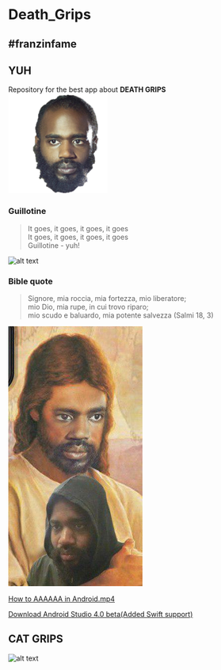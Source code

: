 # Death_Grips
## #franzinfame
## YUH
Repository for the best app about **DEATH GRIPS**
<br />
![alt text](https://raw.githubusercontent.com/Pnogo/Death_Grips/master/mc-ride-png-fixed.png)
### Guillotine
>It goes, it goes, it goes, it goes <br />
>It goes, it goes, it goes, it goes<br />
>Guillotine - yuh!


![alt text](https://raw.githubusercontent.com/alex2070ita/Death_Grips/master/quote.png?token=AZN4FzpyVH6eifJR4Lym9ELgqmTsE_v6ks5cSYdCwA%3D%3D)

### Bible quote
>Signore, mia roccia, mia fortezza, mio liberatore; <br />
>mio Dio, mia rupe, in cui trovo riparo; <br />
>mio scudo e baluardo, mia potente salvezza (Salmi 18, 3)

![alte text](https://raw.githubusercontent.com/Pnogo/Death_Grips/master/amen.jpg)


[How to AAAAAA in Android.mp4](https://www.youtube.com/watch?v=1T8wfdKepB4&t=11s "AAAAAA AAAAAAA AAAAAAA")

[Download Android Studio 4.0 beta(Added Swift support)](https://raw.githubusercontent.com/Pnogo/Death_Grips/master/quote.png)


## CAT GRIPS
![alt text](https://github.com/Pnogo/Death_Grips/blob/master/Catto_grips.gif?raw=true)
